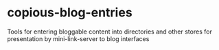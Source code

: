 # copious-blog-entries
 Tools for entering bloggable content into directories and other stores for presentation by mini-link-server to blog interfaces
